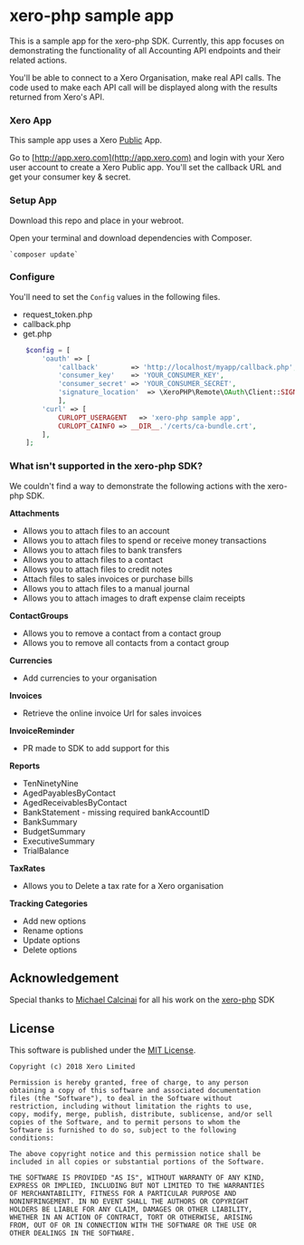 # xero-php sample app

This is a sample app for the xero-php SDK. Currently, this app focuses on demonstrating the functionality of all Accounting API endpoints and their related actions.  

You'll be able to connect to a Xero Organisation, make real API calls. The code used to make each API call will be displayed along with the results returned from Xero's API.

### Xero App
This sample app uses a Xero [Public](http://developer.xero.com/documentation/auth-and-limits/public-applications/) App.

Go to [http://app.xero.com](http://app.xero.com) and login with your Xero user account to create a Xero Public app. You'll set the callback URL and get your consumer key & secret.

### Setup App
Download this repo and place in your webroot.

Open your terminal and download dependencies with Composer.

	`composer update`

### Configure
You'll need to set the `Config` values in the following files.

* request_token.php
* callback.php
* get.php

```php
	$config = [
		'oauth' => [
			'callback'        => 'http://localhost/myapp/callback.php',
			'consumer_key'    => 'YOUR_CONSUMER_KEY',
			'consumer_secret' => 'YOUR_CONSUMER_SECRET',
			'signature_location'  => \XeroPHP\Remote\OAuth\Client::SIGN_LOCATION_QUERY,
			],
		'curl' => [
			CURLOPT_USERAGENT   => 'xero-php sample app',
			CURLOPT_CAINFO => __DIR__.'/certs/ca-bundle.crt',
		],
	];
```


### What isn't supported in the xero-php SDK?
We couldn't find a way to demonstrate the following actions with the xero-php SDK.

**Attachments**

* Allows you to attach files to an account
* Allows you to attach files to spend or receive money transactions
* Allows you to attach files to bank transfers
* Allows you to attach files to a contact
* Allows you to attach files to credit notes
* Attach files to sales invoices or purchase bills
* Allows you to attach files to a manual journal
* Allows you to attach images to draft expense claim receipts 

**ContactGroups**

* Allows you to remove a contact from a contact group
* Allows you to remove all contacts from a contact group

**Currencies**

* Add currencies to your organisation

**Invoices**
* Retrieve the online invoice Url for sales invoices 

**InvoiceReminder**
* PR made to SDK to add support for this

**Reports**
* TenNinetyNine
* AgedPayablesByContact
* AgedReceivablesByContact
* BankStatement - missing required bankAccountID
* BankSummary
* BudgetSummary
* ExecutiveSummary
* TrialBalance

**TaxRates**
* Allows you to Delete a tax rate for a Xero organisation

**Tracking Categories**
* Add new options 
* Rename options 
* Update options 
* Delete options

## Acknowledgement

Special thanks to [Michael Calcinai](https://github.com/calcinai) for all his work on the [xero-php](https://github.com/calcinai/xero-php) SDK
  

## License

This software is published under the [MIT License](http://en.wikipedia.org/wiki/MIT_License).

	Copyright (c) 2018 Xero Limited

	Permission is hereby granted, free of charge, to any person
	obtaining a copy of this software and associated documentation
	files (the "Software"), to deal in the Software without
	restriction, including without limitation the rights to use,
	copy, modify, merge, publish, distribute, sublicense, and/or sell
	copies of the Software, and to permit persons to whom the
	Software is furnished to do so, subject to the following
	conditions:

	The above copyright notice and this permission notice shall be
	included in all copies or substantial portions of the Software.

	THE SOFTWARE IS PROVIDED "AS IS", WITHOUT WARRANTY OF ANY KIND,
	EXPRESS OR IMPLIED, INCLUDING BUT NOT LIMITED TO THE WARRANTIES
	OF MERCHANTABILITY, FITNESS FOR A PARTICULAR PURPOSE AND
	NONINFRINGEMENT. IN NO EVENT SHALL THE AUTHORS OR COPYRIGHT
	HOLDERS BE LIABLE FOR ANY CLAIM, DAMAGES OR OTHER LIABILITY,
	WHETHER IN AN ACTION OF CONTRACT, TORT OR OTHERWISE, ARISING
	FROM, OUT OF OR IN CONNECTION WITH THE SOFTWARE OR THE USE OR
	OTHER DEALINGS IN THE SOFTWARE.
